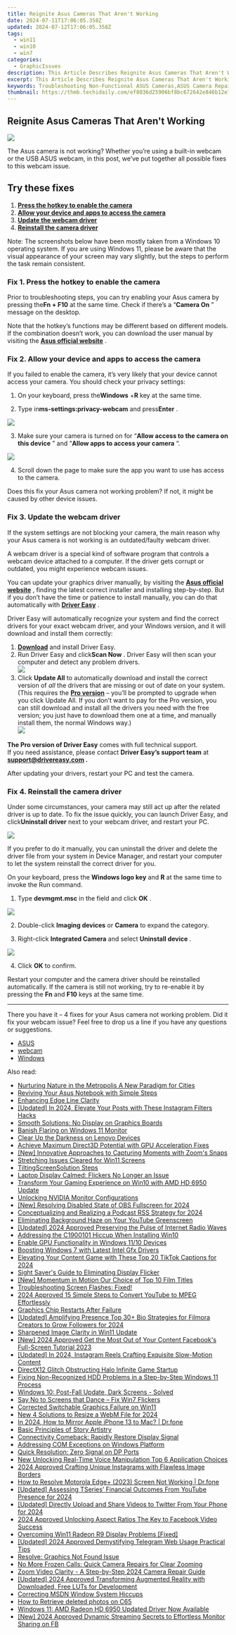```yaml
---
title: Reignite Asus Cameras That Aren't Working
date: 2024-07-11T17:06:05.358Z
updated: 2024-07-12T17:06:05.358Z
tags:
  - win11
  - win10
  - win7
categories:
  - GraphicIssues
description: This Article Describes Reignite Asus Cameras That Aren't Working
excerpt: This Article Describes Reignite Asus Cameras That Aren't Working
keywords: Troubleshooting Non-Functional ASUS Cameras,ASUS Camera Repair Tips,Restarting Asus Cameras,ASUS Camera Firmware Update,Revive Malfunctioning ASUS Cameras,ASUS Camera Recovery Steps,Diagnosing and Fixing ASUS Cameras
thumbnail: https://thmb.techidaily.com/ef8036d25906bf8bc672642e846b12e7bf455ea76b0df7385d290b38eb25840e.jpg
---
```


## Reignite Asus Cameras That Aren't Working

![](https://images.drivereasy.com/wp-content/uploads/2021/11/Asus_Laptop-1200x718.jpg)

 The Asus camera is not working? Whether you’re using a built-in webcam or the USB ASUS webcam, in this post, we’ve put together all possible fixes to this webcam issue.

## Try these fixes

1. **[Press the hotkey to enable the camera](#h-fix-1-press-the-hotkey-to-enable-the-camera)**
2. **[Allow your device and apps to access the camera](#h-fix-2-allow-your-device-and-apps-to-access-the-camera)**
3. **[Update the webcam driver](#h-fix-3-update-the-webcam-driver)**
4. **[Reinstall the camera driver](#h-fix-4-reinstall-the-camera-driver)**

 Note: The screenshots below have been mostly taken from a Windows 10 operating system. If you are using Windows 11, please be aware that the visual appearance of your screen may vary slightly, but the steps to perform the task remain consistent.

### Fix 1\. Press the hotkey to enable the camera

 Prior to troubleshooting steps, you can try enabling your Asus camera by pressing the**Fn + F10** at the same time. Check if there’s a “**Camera On** ” message on the desktop.

 Note that the hotkey’s functions may be different based on different models. If the combination doesn’t work, you can download the user manual by visiting the [**Asus official website**](https://www.asus.com/) .

### Fix 2\. Allow your device and apps to access the camera

 If you failed to enable the camera, it’s very likely that your device cannot access your camera. You should check your privacy settings:

 1) On your keyboard, press the**Windows** +**R** key at the same time.

 2) Type in**ms-settings:privacy-webcam** and press**Enter** .

![](https://images.drivereasy.com/wp-content/uploads/2021/11/privacy.jpg)

 3) Make sure your camera is turned on for “**Allow access to the camera on this device** ” and “**Allow apps to access your camera** “.

![](https://images.drivereasy.com/wp-content/uploads/2021/11/camera.jpg)

 4) Scroll down the page to make sure the app you want to use has access to the camera.

 Does this fix your Asus camera not working problem? If not, it might be caused by other device issues.

### Fix 3\. Update the webcam driver

 If the system settings are not blocking your camera, the main reason why your Asus camera is not working is an outdated/faulty webcam driver.

 A webcam driver is a special kind of software program that controls a webcam device attached to a computer. If the driver gets corrupt or outdated, you might experience webcam issues.

 You can update your graphics driver manually, by visiting the **[Asus official website](https://www.asus.com)**  , finding the latest correct installer and installing step-by-step. But if you don’t have the time or patience to install manually, you can do that automatically with **[Driver Easy](https://tools.techidaily.com/drivereasy/download/)**  .

 Driver Easy will automatically recognize your system and find the correct drivers for your exact webcam driver, and your Windows version, and it will download and install them correctly:

1. **[Download](https://tools.techidaily.com/drivereasy/download/)**  and install Driver Easy.
2. Run Driver Easy and click**Scan Now** . Driver Easy will then scan your computer and detect any problem drivers.  
![](https://images.drivereasy.com/wp-content/uploads/2021/05/scan-now.jpg)
3. Click **Update All** to automatically download and install the correct version of _all_ the drivers that are missing or out of date on your system.(This requires the **[Pro version](https://tools.techidaily.com/drivereasy/download/)** [](https://tools.techidaily.com/drivereasy/download/) – you’ll be prompted to upgrade when you click Update All. If you don’t want to pay for the Pro version, you can still download and install all the drivers you need with the free version; you just have to download them one at a time, and manually install them, the normal Windows way.)  
![](https://images.drivereasy.com/wp-content/uploads/2021/04/update-webcam-driver-driver-easy.jpg)

**The Pro version of Driver Easy** comes with full technical support.  
 If you need assistance, please contact **Driver Easy’s support team** at **[support@drivereasy.com](mailto:support@drivereasy.com) .**

After updating your drivers, restart your PC and test the camera.

### Fix 4\. Reinstall the camera driver

 Under some circumstances, your camera may still act up after the related driver is up to date. To fix the issue quickly, you can launch Driver Easy, and click**Uninstall driver** next to your webcam driver, and restart your PC.

![](https://images.drivereasy.com/wp-content/uploads/2021/11/uninstall-driver-1.jpg)

 If you prefer to do it manually, you can uninstall the driver and delete the driver file from your system in Device Manager, and restart your computer to let the system reinstall the correct driver for you.

 On your keyboard, press the **Windows logo key** and **R** at the same time to invoke the Run command.

 1) Type **devmgmt.msc** in the field and click **OK** .

![](https://images.drivereasy.com/wp-content/uploads/2021/04/control-panel.jpg)

 2) Double-click **Imaging devices**  or **Camera** to expand the category.

 3) Right-click **Integrated Camera** and select **Uninstall device** .

![](https://images.drivereasy.com/wp-content/uploads/2021/04/reinstall-camera-driver.jpg)

 4) Click **OK** to confirm.

 Restart your computer and the camera driver should be reinstalled automatically. If the camera is still not working, try to re-enable it by pressing the **Fn** and **F10** keys at the same time.

---

 There you have it – 4 fixes for your Asus camera not working problem. Did it fix your webcam issue? Feel free to drop us a line if you have any questions or suggestions.

* [ASUS](https://tools.techidaily.com/drivereasy/download/)
* [webcam](https://tools.techidaily.com/drivereasy/download/)
* [Windows](https://tools.techidaily.com/drivereasy/download/)

<ins class="adsbygoogle"
     style="display:block"
     data-ad-format="autorelaxed"
     data-ad-client="ca-pub-7571918770474297"
     data-ad-slot="1223367746"></ins>



<ins class="adsbygoogle"
     style="display:block"
     data-ad-client="ca-pub-7571918770474297"
     data-ad-slot="8358498916"
     data-ad-format="auto"
     data-full-width-responsive="true"></ins>



<span class="atpl-alsoreadstyle">Also read:</span>
<div><ul>
<li><a href="https://youtube-data.techidaily.com/ring-nature-in-the-metropolis-a-new-paradigm-for-cities/"><u>Nurturing Nature in the Metropolis  A New Paradigm for Cities</u></a></li>
<li><a href="https://graphic-issues.techidaily.com/reviving-your-asus-notebook-with-simple-steps/"><u>Reviving Your Asus Notebook with Simple Steps</u></a></li>
<li><a href="https://graphic-issues.techidaily.com/enhancing-edge-line-clarity/"><u>Enhancing Edge Line Clarity</u></a></li>
<li><a href="https://instagram-clips.techidaily.com/updated-in-2024-elevate-your-posts-with-these-instagram-filters-hacks/"><u>[Updated] In 2024, Elevate Your Posts with These Instagram Filters Hacks</u></a></li>
<li><a href="https://graphic-issues.techidaily.com/smooth-solutions-no-display-on-graphics-boards/"><u>Smooth Solutions: No Display on Graphics Boards</u></a></li>
<li><a href="https://graphic-issues.techidaily.com/banish-flaring-on-windows-11-monitor/"><u>Banish Flaring on Windows 11 Monitor</u></a></li>
<li><a href="https://graphic-issues.techidaily.com/clear-up-the-darkness-on-lenovo-devices/"><u>Clear Up the Darkness on Lenovo Devices</u></a></li>
<li><a href="https://graphic-issues.techidaily.com/achieve-maximum-direct3d-potential-with-gpu-acceleration-fixes/"><u>Achieve Maximum Direct3D Potential with GPU Acceleration Fixes</u></a></li>
<li><a href="https://digital-screen-recording.techidaily.com/new-innovative-approaches-to-capturing-moments-with-zooms-snaps/"><u>[New] Innovative Approaches to Capturing Moments with Zoom's Snaps</u></a></li>
<li><a href="https://graphic-issues.techidaily.com/stretching-issues-cleared-for-win11-screens/"><u>Stretching Issues Cleared for Win11 Screens</u></a></li>
<li><a href="https://graphic-issues.techidaily.com/tiltingscreensolution-steps/"><u>TiltingScreenSolution Steps</u></a></li>
<li><a href="https://graphic-issues.techidaily.com/laptop-display-calmed-flickers-no-longer-an-issue/"><u>Laptop Display Calmed: Flickers No Longer an Issue</u></a></li>
<li><a href="https://graphic-issues.techidaily.com/1719817565346-transform-your-gaming-experience-on-win10-with-amd-hd-6950-update/"><u>Transform Your Gaming Experience on Win10 with AMD HD 6950 Update</u></a></li>
<li><a href="https://graphic-issues.techidaily.com/unlocking-nvidia-monitor-configurations/"><u>Unlocking NVIDIA Monitor Configurations</u></a></li>
<li><a href="https://video-screen-grab.techidaily.com/new-resolving-disabled-state-of-obs-fullscreen-for-2024/"><u>[New] Resolving Disabled State of OBS Fullscreen for 2024</u></a></li>
<li><a href="https://extra-tips.techidaily.com/conceptualizing-and-realizing-a-podcast-rss-strategy-for-2024/"><u>Conceptualizing and Realizing a Podcast RSS Strategy for 2024</u></a></li>
<li><a href="https://graphic-issues.techidaily.com/eliminating-background-haze-on-your-youtube-greenscreen/"><u>Eliminating Background Haze on Your YouTube Greenscreen</u></a></li>
<li><a href="https://screen-video-capture.techidaily.com/updated-2024-approved-preserving-the-pulse-of-internet-radio-waves/"><u>[Updated] 2024 Approved  Preserving the Pulse of Internet Radio Waves</u></a></li>
<li><a href="https://graphic-issues.techidaily.com/addressing-the-c1900101-hiccup-when-installing-win10/"><u>Addressing the C1900101 Hiccup When Installing Win10</u></a></li>
<li><a href="https://graphic-issues.techidaily.com/enable-gpu-functionality-in-windows-1110-devices/"><u>Enable GPU Functionality in Windows 11/10 Devices</u></a></li>
<li><a href="https://graphic-issues.techidaily.com/boosting-windows-7-with-latest-intel-gfx-drivers/"><u>Boosting Windows 7 with Latest Intel Gfx Drivers</u></a></li>
<li><a href="https://tiktok-video-files.techidaily.com/elevating-your-content-game-with-these-top-20-tiktok-captions-for-2024/"><u>Elevating Your Content Game with These Top 20 TikTok Captions for 2024</u></a></li>
<li><a href="https://graphic-issues.techidaily.com/sight-savers-guide-to-eliminating-display-flicker/"><u>Sight Saver's Guide to Eliminating Display Flicker</u></a></li>
<li><a href="https://extra-skills.techidaily.com/new-momentum-in-motion-our-choice-of-top-10-film-titles/"><u>[New] Momentum in Motion  Our Choice of Top 10 Film Titles</u></a></li>
<li><a href="https://graphic-issues.techidaily.com/troubleshooting-screen-flashes-fixed/"><u>Troubleshooting Screen Flashes: Fixed!</u></a></li>
<li><a href="https://extra-hints.techidaily.com/2024-approved-15-simple-steps-to-convert-youtube-to-mpeg-effortlessly/"><u>2024 Approved  15 Simple Steps to Convert YouTube to MPEG Effortlessly</u></a></li>
<li><a href="https://graphic-issues.techidaily.com/graphics-chip-restarts-after-failure/"><u>Graphics Chip Restarts After Failure</u></a></li>
<li><a href="https://tiktok-videos.techidaily.com/updated-amplifying-presence-top-30plus-bio-strategies-for-filmora-creators-to-grow-followers-for-2024/"><u>[Updated] Amplifying Presence  Top 30+ Bio Strategies for Filmora Creators to Grow Followers for 2024</u></a></li>
<li><a href="https://graphic-issues.techidaily.com/sharpened-image-clarity-in-win11-update/"><u>Sharpened Image Clarity in Win11 Update</u></a></li>
<li><a href="https://facebook-videos.techidaily.com/new-2024-approved-get-the-most-out-of-your-content-facebooks-full-screen-tutorial-2023/"><u>[New] 2024 Approved  Get the Most Out of Your Content  Facebook's Full-Screen Tutorial 2023</u></a></li>
<li><a href="https://instagram-video-recordings.techidaily.com/updated-in-2024-instagram-reels-crafting-exquisite-slow-motion-content/"><u>[Updated] In 2024, Instagram Reels  Crafting Exquisite Slow-Motion Content</u></a></li>
<li><a href="https://graphic-issues.techidaily.com/directx12-glitch-obstructing-halo-infinite-game-startup/"><u>DirectX12 Glitch Obstructing Halo Infinite Game Startup</u></a></li>
<li><a href="https://win11-tips.techidaily.com/fixing-non-recognized-hdd-problems-in-a-step-by-step-windows-11-process/"><u>Fixing Non-Recognized HDD Problems in a Step-by-Step Windows 11 Process</u></a></li>
<li><a href="https://graphic-issues.techidaily.com/windows-10-post-fall-update-dark-screens-solved/"><u>Windows 10: Post-Fall Update, Dark Screens - Solved</u></a></li>
<li><a href="https://graphic-issues.techidaily.com/say-no-to-screens-that-dance-fix-win7-flickers/"><u>Say No to Screens that Dance – Fix Win7 Flickers</u></a></li>
<li><a href="https://graphic-issues.techidaily.com/corrected-switchable-graphics-failure-on-win11/"><u>Corrected Switchable Graphics Failure on Win11</u></a></li>
<li><a href="https://ai-editing-video.techidaily.com/new-4-solutions-to-resize-a-webm-file-for-2024/"><u>New 4 Solutions to Resize a WebM File for 2024</u></a></li>
<li><a href="https://screen-mirror.techidaily.com/in-2024-how-to-mirror-apple-iphone-13-to-mac-drfone-by-drfone-ios/"><u>In 2024, How to Mirror Apple iPhone 13 to Mac? | Dr.fone</u></a></li>
<li><a href="https://extra-information.techidaily.com/basic-principles-of-story-artistry/"><u>Basic Principles of Story Artistry</u></a></li>
<li><a href="https://graphic-issues.techidaily.com/connectivity-comeback-rapidly-restore-display-signal/"><u>Connectivity Comeback: Rapidly Restore Display Signal</u></a></li>
<li><a href="https://graphic-issues.techidaily.com/addressing-com-exceptions-on-windows-platform/"><u>Addressing COM Exceptions on Windows Platform</u></a></li>
<li><a href="https://graphic-issues.techidaily.com/quick-resolution-zero-signal-on-dp-ports/"><u>Quick Resolution: Zero Signal on DP Ports</u></a></li>
<li><a href="https://voice-adjusting.techidaily.com/new-unlocking-real-time-voice-manipulation-top-6-application-choices/"><u>New Unlocking Real-Time Voice Manipulation Top 6 Application Choices</u></a></li>
<li><a href="https://instagram-video-files.techidaily.com/2024-approved-crafting-unique-instagrams-with-flawless-image-borders/"><u>2024 Approved  Crafting Unique Instagrams with Flawless Image Borders</u></a></li>
<li><a href="https://fix-guide.techidaily.com/how-to-resolve-motorola-edgeplus-2023-screen-not-working-drfone-by-drfone-fix-android-problems-fix-android-problems/"><u>How to Resolve Motorola Edge+ (2023) Screen Not Working | Dr.fone</u></a></li>
<li><a href="https://youtube-docs.techidaily.com/ed-assessing-tseries-financial-outcomes-from-youtube-presence-for-2024/"><u>[Updated] Assessing TSeries’ Financial Outcomes From YouTube Presence for 2024</u></a></li>
<li><a href="https://twitter-videos.techidaily.com/updated-directly-upload-and-share-videos-to-twitter-from-your-phone-for-2024/"><u>[Updated] Directly Upload and Share Videos to Twitter From Your Phone for 2024</u></a></li>
<li><a href="https://facebook-video-files.techidaily.com/2024-approved-unlocking-aspect-ratios-the-key-to-facebook-video-success/"><u>2024 Approved  Unlocking Aspect Ratios  The Key to Facebook Video Success</u></a></li>
<li><a href="https://graphic-issues.techidaily.com/overcoming-win11-radeon-r9-display-problems-fixed/"><u>Overcoming Win11 Radeon R9 Display Problems [Fixed]</u></a></li>
<li><a href="https://fox-glue.techidaily.com/updated-2024-approved-demystifying-telegram-web-usage-practical-tips/"><u>[Updated] 2024 Approved  Demystifying Telegram Web Usage  Practical Tips</u></a></li>
<li><a href="https://graphic-issues.techidaily.com/resolve-graphics-not-found-issue/"><u>Resolve: Graphics Not Found Issue</u></a></li>
<li><a href="https://graphic-issues.techidaily.com/no-more-frozen-calls-quick-camera-repairs-for-clear-zooming/"><u>No More Frozen Calls: Quick Camera Repairs for Clear Zooming</u></a></li>
<li><a href="https://graphic-issues.techidaily.com/zoom-video-clarity-a-step-by-step-2024-camera-repair-guide/"><u>Zoom Video Clarity - A Step-by-Step 2024 Camera Repair Guide</u></a></li>
<li><a href="https://vp-tips.techidaily.com/updated-2024-approved-transforming-augmented-reality-with-downloaded-free-luts-for-development/"><u>[Updated] 2024 Approved  Transforming Augmented Reality with Downloaded, Free LUTs for Development</u></a></li>
<li><a href="https://graphic-issues.techidaily.com/correcting-msdn-window-system-hiccups/"><u>Correcting MSDN Window System Hiccups</u></a></li>
<li><a href="https://blog-min.techidaily.com/how-to-retrieve-deleted-photos-on-c65-by-stellar-photo-recovery-android-mobile-photo-recover/"><u>How to Retrieve deleted photos on C65</u></a></li>
<li><a href="https://graphic-issues.techidaily.com/windows-11-amd-radeon-hd-6950-updated-driver-now-available/"><u>Windows 11: AMD Radeon HD 6950 Updated Driver Now Available</u></a></li>
<li><a href="https://facebook-video-files.techidaily.com/new-2024-approved-dynamic-streaming-secrets-to-effortless-monitor-sharing-on-fb/"><u>[New] 2024 Approved  Dynamic Streaming  Secrets to Effortless Monitor Sharing on FB</u></a></li>
</ul></div>
